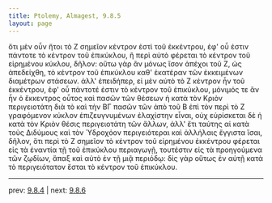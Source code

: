```yaml
---
title: Ptolemy, Almagest, 9.8.5
layout: page
---
```


ὅτι μὲν οὖν ἤτοι τὸ Ζ σημεῖον κέντρον ἐστὶ τοῦ ἐκκέντρου, ἐφ' οὗ ἐστιν πάντοτε τὸ κέντρον τοῦ ἐπικύκλου, ἢ περὶ αὐτὸ φέρεται τὸ κέντρον τοῦ εἰρημένου κύκλου, δῆλον: οὕτω γὰρ ἂν μόνως ἴσον ἀπέχοι τοῦ Ζ, ὡς ἀπεδείχθη, τὸ κέντρον τοῦ ἐπικύκλου καθ' ἑκατέραν τῶν ἐκκειμένων διαμέτρων στάσεων. ἀλλ' ἐπειδήπερ, εἰ μὲν αὐτὸ τὸ Ζ κέντρον ἦν τοῦ ἐκκέντρου, ἐφ' οὗ πάντοτέ ἐστιν τὸ κέντρον τοῦ ἐπικύκλου, μόνιμός τε ἂν ἦν ὁ ἔκκεντρος οὗτος καὶ πασῶν τῶν θέσεων ἡ κατὰ τὸν Κριὸν περιγειοτάτη διὰ τὸ καὶ τὴν ΒΓ πασῶν τῶν ἀπὸ τοῦ Β ἐπὶ τὸν περὶ τὸ Ζ γραφόμενον κύκλον ἐπιζευγνυμένων ἐλαχίστην εἶναι, οὐχ εὑρίσκεται δὲ ἡ κατὰ τὸν Κριὸν θέσις περιγειοτάτη τῶν ἄλλων, ἀλλ' ἔτι ταύτης αἱ κατὰ τοὺς Διδύμους καὶ τὸν Ὑδροχόον περιγειότεραι καὶ ἀλλήλαις ἔγγιστα ἴσαι, δῆλον, ὅτι περὶ τὸ Ζ σημεῖον τὸ κέντρον τοῦ εἰρημένου ἐκκέντρου φέρεται εἰς τὰ ἐναντία τῇ τοῦ ἐπικύκλου περιαγωγῇ, τουτέστιν εἰς τὰ προηγούμενα τῶν ζῳδίων, ἅπαξ καὶ αὐτὸ ἐν τῇ μιᾷ περιόδῳ: δὶς γὰρ οὕτως ἐν αὐτῇ κατὰ τὸ περιγειότατον ἔσται τὸ κέντρον τοῦ ἐπικύκλου. 

---

prev: [9.8.4](../9.8.4/) | next: [9.8.6](../9.8.6/)


